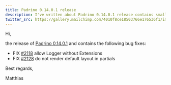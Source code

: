 ```yaml
---
title: Padrino 0.14.0.1 release
description: I've written about Padrino 0.14.0.1 release contains small bug fixes
twitter_src: https://gallery.mailchimp.com/4010f8ce18503766e176536f1/images/32684573-8372-4e96-bc1b-5864ce88a1a4.jpg
---
```


Hi,

the release of [Padrino 0.14.0.1](http://padrinorb.com/blog/padrino-0-14-0-1/ "Padrino 0.14.0.1") and contains the
following bug fixes:

- FIX [#2118](https://github.com/padrino/padrino-framework/pull/2118) allow Logger without Extensions
- FIX [#2128](https://github.com/padrino/padrino-framework/pull/2128) do not render default layout in partials

Best regards,

Matthias

